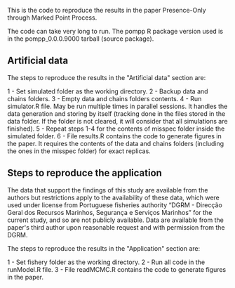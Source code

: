 This is the code to reproduce the results in the paper Presence-Only through Marked Point Process.

The code can take very long to run. The pompp R package version used is in the pompp_0.0.0.9000 tarball (source package).

## Artificial data

The steps to reproduce the results in the "Artificial data" section are:

1 - Set simulated folder as the working directory.
2 - Backup data and chains folders.
3 - Empty data and chains folders contents.
4 - Run simulator.R file. May be run multiple times in parallel sessions. It handles the data generation and storing by itself (tracking done in the files stored in the data folder. If the folder is not cleared, it will consider that all simulations are finished).
5 - Repeat steps 1-4 for the contents of misspec folder inside the simulated folder.
6 - File results.R contains the code to generate figures in the paper. It requires the contents of the data and chains folders (including the ones in the misspec folder) for exact replicas.

## Steps to reproduce the application

The data that support the findings of this study are available from the authors but restrictions apply to the availability of these data, which were used under license from Portuguese fisheries authority “DGRM - Direcção Geral dos Recursos Marinhos, Segurança e Serviços Marinhos” for the current study, and so are not publicly available. Data are available from the paper's third author upon reasonable request and with permission from the DGRM.

The steps to reproduce the results in the "Application" section are:

1 - Set fishery folder as the working directory.
2 - Run all code in the runModel.R file.
3 - File readMCMC.R contains the code to generate figures in the paper.
